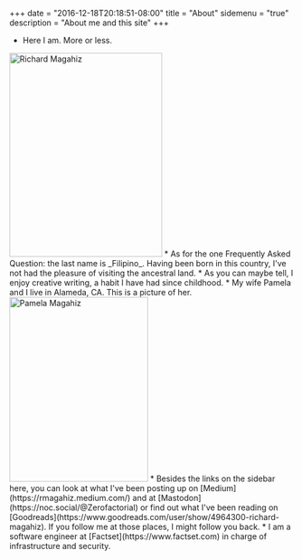 +++
date = "2016-12-18T20:18:51-08:00"
title = "About"
sidemenu = "true"
description = "About me and this site"
+++

* Here I am. More or less.<br />
<img src="https://milkfish08.s3.amazonaws.com/photo/GoArt_me.jpg" title="Richard Magahiz" width=270 height=360 />
* As for the one Frequently Asked Question:  the last name is _Filipino_.
Having been born in this country, I've not had the pleasure of visiting the ancestral land.
* As you can maybe tell, I enjoy creative writing, a habit I have had since childhood.
* My wife Pamela and I live in Alameda, CA.
This is a picture of her.<br />
<img src="https://milkfish08.s3.amazonaws.com/photo/blog/media/IMG_0501.JPG" title="Pamela Magahiz" width=245 height=326 />
* Besides the links on the sidebar here, you can look at what I've been posting up on [Medium](https://rmagahiz.medium.com/) and at [Mastodon](https://noc.social/@Zerofactorial) or find out what I've been reading on [Goodreads](https://www.goodreads.com/user/show/4964300-richard-magahiz).
If you follow me at those places, I might follow you back.
* I am a software engineer at [Factset](https://www.factset.com) in charge of infrastructure and security.
